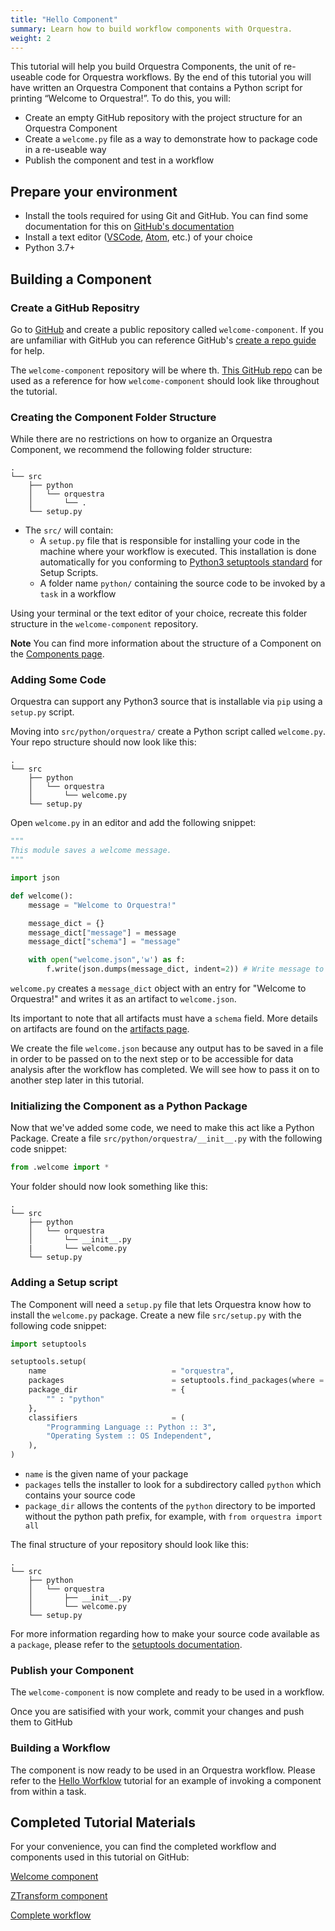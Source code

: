 ```yaml
---
title: "Hello Component"
summary: Learn how to build workflow components with Orquestra.
weight: 2
---
```


This tutorial will help you build Orquestra Components, the unit of re-useable code for Orquestra workflows.  By the end of this tutorial you will have written an Orquestra Component that contains a Python script for printing “Welcome to Orquestra!”. To do this, you will:

* Create an empty GitHub repository with the project structure for an Orquestra Component
* Create a `welcome.py` file as a way to demonstrate how to package code in a re-useable way
* Publish the component and test in a workflow


## Prepare your environment

* Install the tools required for using Git and GitHub. You can find some documentation for this on [GitHub's documentation](https://docs.github.com/en/desktop/installing-and-configuring-github-desktop/installing-and-authenticating-to-github-desktop)
* Install a text editor ([VSCode](https://code.visualstudio.com/), [Atom](https://atom.io/), etc.) of your choice
* Python 3.7+ 

## Building a Component

### Create a GitHub Repositry

Go to [GitHub](https://github.com/) and create a public repository called `welcome-component`. If you are unfamiliar with GitHub you can reference GitHub's [create a repo guide](https://help.github.com/en/github/getting-started-with-github/create-a-repo) for help.

The `welcome-component` repository will be where th. [This GitHub repo](https://github.com/zapatacomputing/tutorial-0-welcome) can be used as a reference for how `welcome-component` should look like throughout the tutorial.

### Creating the Component Folder Structure

While there are no restrictions on how to organize an Orquestra Component, we recommend the following folder structure:

```
.
└── src
    ├── python
    │   └── orquestra
    │       └── .
    └── setup.py
```


* The `src/` will contain:
  * A `setup.py` file that is responsible for installing your code in the machine where your workflow is executed. This installation is done automatically for you conforming to [Python3 setuptools standard](https://docs.python.org/3/distutils/setupscript.html) for Setup Scripts.
  * A folder name `python/` containing the source code to be invoked by a `task` in a workflow

Using your terminal or the text editor of your choice, recreate this folder structure in the `welcome-component` repository.

**Note** You can find more information about the structure of a Component on the [Components page](../../quantum-engine/components).

### Adding Some Code

Orquestra can support any Python3 source that is installable via `pip` using a `setup.py` script.

Moving into `src/python/orquestra/` create a Python script called `welcome.py`. Your repo structure should now look like this:

```
.
└── src
    ├── python
    │   └── orquestra
    │       └── welcome.py
    └── setup.py
```

Open `welcome.py` in an editor and add the following snippet:

```Python
"""
This module saves a welcome message.
"""

import json

def welcome():
    message = "Welcome to Orquestra!"

    message_dict = {}
    message_dict["message"] = message
    message_dict["schema"] = "message"

    with open("welcome.json",'w') as f:
        f.write(json.dumps(message_dict, indent=2)) # Write message to file as this will serve as output artifact
```

`welcome.py` creates a `message_dict` object with an entry for "Welcome to Orquestra!" and writes it as an artifact to `welcome.json`. 

Its important to note that all artifacts must have a `schema` field. More details on artifacts are found on the [artifacts page](../../data-management/workflow-artifacts/).

We create the file `welcome.json` because any output has to be saved in a file in order to be passed on to the next step or to be accessible for data analysis after the workflow has completed. We will see how to pass it on to another step later in this tutorial.

### Initializing the Component as a Python Package

Now that we've added some code, we need to make this act like a Python Package. Create a file `src/python/orquestra/__init__.py` with the following code snippet:

```Python
from .welcome import *
```
Your folder should now look something like this:

```
.
└── src
    ├── python
    │   └── orquestra
    │       └── __init__.py
    |       └── welcome.py
    └── setup.py
```

### Adding a Setup script

The Component will need a `setup.py` file that lets Orquestra know how to install the `welcome.py` package. Create a new file `src/setup.py` with the following code snippet:

```Python
import setuptools

setuptools.setup(
    name                            = "orquestra",
    packages                        = setuptools.find_packages(where = "python"),
    package_dir                     = {
        "" : "python"
    },
    classifiers                     = (
        "Programming Language :: Python :: 3",
        "Operating System :: OS Independent",
    ),
)
```

- `name` is the given name of your package
- `packages` tells the installer to look for a subdirectory called `python`
which contains your source code
- `package_dir` allows the contents of the `python` directory to be imported
without the python path prefix, for example, with `from orquestra import all`

The final structure of your repository should look like this:
```
.
└── src
    ├── python
    │   └── orquestra
    │       ├── __init__.py
    │       └── welcome.py
    └── setup.py
```

For more information regarding how to make your source code available as a `package`, please refer to the [setuptools documentation](https://setuptools.readthedocs.io/en/latest/setuptools.html#developer-s-guide).

### Publish your Component

The `welcome-component` is now complete and ready to be used in a workflow. 

Once you are satisified with your work, commit your changes and push them to GitHub

### Building a Workflow

The component is now ready to be used in an Orquestra workflow. Please refer to the [Hello Worfklow](../hello-workflow) tutorial for an example of invoking a component from within a task.

## Completed Tutorial Materials

For your convenience, you can find the completed workflow and components used in this tutorial on GitHub:

[Welcome component](https://github.com/zapatacomputing/tutorial-0-welcome)

[ZTransform component](https://github.com/zapatacomputing/tutorial-0-ztransform)

[Complete workflow](https://github.com/zapatacomputing/tutorial-0-welcome/blob/master/hello-workflow.yaml)
